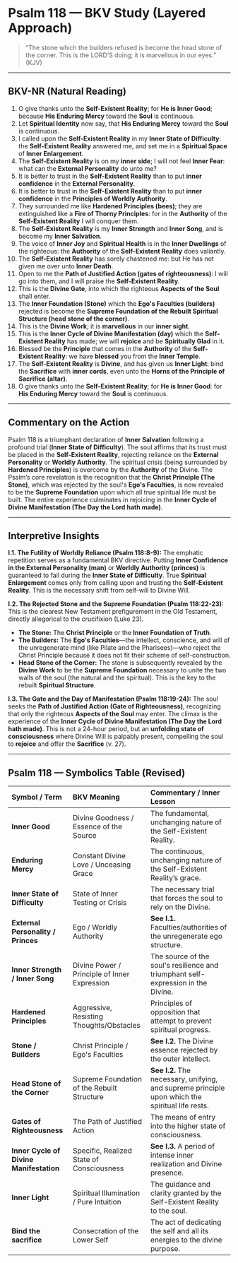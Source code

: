 
# Psalm 118 — BKV Study (Layered Approach)


> “The stone which the builders refused is become the head stone of the corner. This is the LORD’S doing; it is marvellous in our eyes.” (KJV)

---

## BKV-NR (Natural Reading)

1. O give thanks unto the **Self-Existent Reality**; for **He is Inner Good**; because **His Enduring Mercy** toward the **Soul** is continuous.
2. Let **Spiritual Identity** now say, that **His Enduring Mercy** toward the **Soul** is continuous.
5. I called upon the **Self-Existent Reality** in my **Inner State of Difficulty**: the **Self-Existent Reality** answered me, and set me in a **Spiritual Space** of **Inner Enlargement**.
6. The **Self-Existent Reality** is on my **inner side**; I will not feel **Inner Fear**: what can the **External Personality** do unto me?
8. It is better to trust in the **Self-Existent Reality** than to put **inner confidence** in the **External Personality**.
9. It is better to trust in the **Self-Existent Reality** than to put **inner confidence** in the **Principles of Worldly Authority**.
12. They surrounded me like **Hardened Principles (bees)**; they are extinguished like a **Fire of Thorny Principles**: for in the **Authority** of the **Self-Existent Reality** I will conquer them.
14. The **Self-Existent Reality** is my **Inner Strength** and **Inner Song**, and is become my **Inner Salvation**.
15. The voice of **Inner Joy** and **Spiritual Health** is in the **Inner Dwellings** of the righteous: the **Authority** of the **Self-Existent Reality** does valiantly.
18. The **Self-Existent Reality** has sorely chastened me: but He has not given me over unto **Inner Death**.
19. Open to me the **Path of Justified Action (gates of righteousness)**: I will go into them, and I will praise the **Self-Existent Reality**.
20. This is the **Divine Gate**, into which the righteous **Aspects of the Soul** shall enter.
22. The **Inner Foundation (Stone)** which the **Ego's Faculties (builders)** rejected is become the **Supreme Foundation of the Rebuilt Spiritual Structure (head stone of the corner)**.
23. This is the **Divine Work**; it is **marvellous** in our **inner sight**.
24. This is the **Inner Cycle of Divine Manifestation (day)** which the **Self-Existent Reality** has made; we will **rejoice** and be **Spiritually Glad** in it.
26. Blessed be the **Principle** that comes in the **Authority** of the **Self-Existent Reality**: we have **blessed** you from the **Inner Temple**.
27. The **Self-Existent Reality** is **Divine**, and has given us **Inner Light**: bind the **Sacrifice** with **inner cords**, even unto the **Horns of the Principle of Sacrifice (altar)**.
29. O give thanks unto the **Self-Existent Reality**; for **He is Inner Good**: for **His Enduring Mercy** toward the **Soul** is continuous.

---

## Commentary on the Action

Psalm 118 is a triumphant declaration of **Inner Salvation** following a profound trial (**Inner State of Difficulty**). The soul affirms that its trust must be placed in the **Self-Existent Reality**, rejecting reliance on the **External Personality** or **Worldly Authority**. The spiritual crisis (being surrounded by **Hardened Principles**) is overcome by the **Authority** of the Divine. The Psalm’s core revelation is the recognition that the **Christ Principle (The Stone)**, which was rejected by the soul's **Ego's Faculties**, is now revealed to be the **Supreme Foundation** upon which all true spiritual life must be built. The entire experience culminates in rejoicing in the **Inner Cycle of Divine Manifestation (The Day the Lord hath made)**.

---

## Interpretive Insights

**I.1. The Futility of Worldly Reliance (Psalm 118:8-9):** The emphatic repetition serves as a fundamental BKV directive. Putting **Inner Confidence in the External Personality (man)** or **Worldly Authority (princes)** is guaranteed to fail during the **Inner State of Difficulty**. True **Spiritual Enlargement** comes only from calling upon and trusting the **Self-Existent Reality**. This is the necessary shift from self-will to Divine Will.

**I.2. The Rejected Stone and the Supreme Foundation (Psalm 118:22-23):** This is the clearest New Testament prefigurement in the Old Testament, directly allegorical to the crucifixion (Luke 23).
* **The Stone:** The **Christ Principle** or the **Inner Foundation of Truth**.
* **The Builders:** The **Ego's Faculties**—the intellect, conscience, and will of the unregenerate mind (like Pilate and the Pharisees)—who reject the Christ Principle because it does not fit their scheme of self-construction.
* **Head Stone of the Corner:** The stone is subsequently revealed by the **Divine Work** to be the **Supreme Foundation** necessary to unite the two walls of the soul (the natural and the spiritual). This is the key to the rebuilt **Spiritual Structure**.

**I.3. The Gate and the Day of Manifestation (Psalm 118:19-24):** The soul seeks the **Path of Justified Action (Gate of Righteousness)**, recognizing that only the righteous **Aspects of the Soul** may enter. The climax is the experience of the **Inner Cycle of Divine Manifestation (The Day the Lord hath made)**. This is not a 24-hour period, but an **unfolding state of consciousness** where Divine Will is palpably present, compelling the soul to **rejoice** and offer the **Sacrifice** (v. 27).

---

## Psalm 118 — Symbolics Table (Revised)

| Symbol / Term | BKV Meaning | Commentary / Inner Lesson |
| :--- | :--- | :--- |
| **Inner Good** | Divine Goodness / Essence of the Source | The fundamental, unchanging nature of the Self-Existent Reality. |
| **Enduring Mercy** | Constant Divine Love / Unceasing Grace | The continuous, unchanging nature of the Self-Existent Reality’s grace. |
| **Inner State of Difficulty** | State of Inner Testing or Crisis | The necessary trial that forces the soul to rely on the Divine. |
| **External Personality / Princes** | Ego / Worldly Authority | **See I.1.** Faculties/authorities of the unregenerate ego structure. |
| **Inner Strength / Inner Song** | Divine Power / Principle of Inner Expression | The source of the soul's resilience and triumphant self-expression in the Divine. |
| **Hardened Principles** | Aggressive, Resisting Thoughts/Obstacles | Principles of opposition that attempt to prevent spiritual progress. |
| **Stone / Builders** | Christ Principle / Ego's Faculties | **See I.2.** The Divine essence rejected by the outer intellect. |
| **Head Stone of the Corner** | Supreme Foundation of the Rebuilt Structure | **See I.2.** The necessary, unifying, and supreme principle upon which the spiritual life rests. |
| **Gates of Righteousness** | The Path of Justified Action | The means of entry into the higher state of consciousness. |
| **Inner Cycle of Divine Manifestation**| Specific, Realized State of Consciousness | **See I.3.** A period of intense inner realization and Divine presence. |
| **Inner Light** | Spiritual Illumination / Pure Intuition | The guidance and clarity granted by the Self-Existent Reality to the soul. |
| **Bind the sacrifice** | Consecration of the Lower Self | The act of dedicating the self and all its energies to the divine purpose. |

